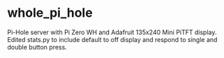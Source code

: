 # whole_pi_hole
Pi-Hole server with Pi Zero WH and Adafruit 135x240 Mini PiTFT display. Edited stats.py to include default to off display and respond to single and double button press. 

